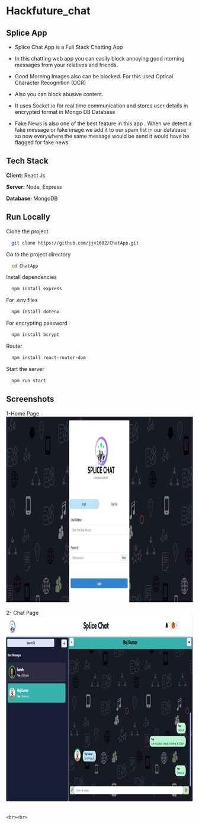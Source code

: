 # Hackfuture_chat


## Splice App

* Splice Chat App  is a Full Stack Chatting App

* In this chatting web app you can easily block annoying good morning messages from your relatives and friends.
* Good Morning Images also can be blocked.  For this used Optical Character Recognition (OCR) 
* Also you can block abusive content.
* It uses Socket.io for real time communication and stores user details in encrypted format in Mongo DB Database
* Fake News is also one of the best feature in this app . When we detect a fake message or fake image we add it to our spam list in our database so now everywhere the same message would be send it would have be flagged for fake news

## Tech Stack

**Client:** React Js

**Server:** Node, Express

**Database:** MongoDB




## Run Locally

Clone the project

```bash
  git clone https://github.com/jjv1602/ChatApp.git
```

Go to the project directory

```bash
  cd ChatApp
```

Install dependencies

```bash
  npm install express
```
For .env files 
```bash
  npm install dotenv
```
For encrypting password
```bash
  npm install bcrypt
```

Router
```bash
  npm install react-router-dom
```
Start the server

```bash
  npm run start
```


## Screenshots

1-Home Page
   <img src="/Images/loginsignuppg.jpg"  width="100%" height="500">
   <br><br>
2- Chat Page
     <img src="/Images/chat1.jpg"  width="100%" height="500">
    <br><br>
    

     
    <br><br>

